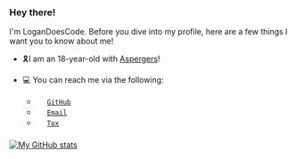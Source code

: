 ### Hey there!

I'm LoganDoesCode. Before you dive into my profile, here are a few things I want you to know about me!
- 🎗️I am an 18-year-old with [Aspergers](https://en.wikipedia.org/wiki/Aspergers)!

- 💻 You can reach me via the following:
  - <a href="https://github.com/logandoescode"><img width="16px" height="16px" src="https://external-content.duckduckgo.com/iu/?u=https%3A%2F%2Fwww.iconsdb.com%2Ficons%2Fdownload%2Fpurple%2Fgithub-64.gif&f=1&nofb=1&ipt=f176507bf42bd486b2eec7a8ea38c31ee2a1176161356f13181665d7b3104e14&ipo=images"></a>
[`GitHub`](https://github.com/logandoescode)
  - <a href="mailto:logandoescode@protonmail.ch"><img width="16px" height="16px" src="https://external-content.duckduckgo.com/iu/?u=https%3A%2F%2Ffiles.softicons.com%2Fdownload%2Fweb-icons%2Fflat-style-icons-by-flaticonmaker%2Fpng%2F16x16%2Femail.png&f=1&nofb=1&ipt=3bb900a635c19ae72abae43313d9f97a6aa4118d65d3fadcdab0634f014abf54&ipo=images"></a>
[`Email`](mailto:logandoescode@protonmail.ch)
  - <a href="#"><img width="16px" height="16px" src="https://external-content.duckduckgo.com/iu/?u=https%3A%2F%2Fwww.iconsdb.com%2Ficons%2Fdownload%2Fwhite%2Fpadlock-128.png&f=1&nofb=1&ipt=5b5b35e5a9f7bf9f37a6b6674ea71ddb7ce64651255cb424eee2839635d0ef22&ipo=images"></a>
[`Tox`](https://logandoescode.github.io/tox)
###
###
###
[![My GitHub stats](https://github-readme-stats.vercel.app/api?username=logandoescode&count_private=true&show_icons=true&theme=calm)](https://github.com/anuraghazra/github-readme-stats)
